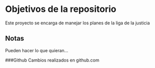 # Objetivos de la repositorio

Este proyecto se encarga de manejar los planes de la liga de la justicia


## Notas
Pueden hacer lo que quieran...

###Github
Cambios realizados en github.com
